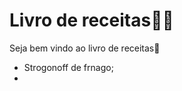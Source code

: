 # Livro de receitas:man_cook:

Seja bem vindo ao livro de receitas:wave:

- Strogonoff de frnago;
- ​


